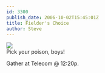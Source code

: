 ```yaml
---
id: 3300
publish_date: 2006-10-02T15:45:01Z
title: Fielder's Choice
author: Steve
---
```

![](http://www.flagstafffrenzy.org/wp-content/uploads/2009/11/choice.gif)  
Pick your poison, boys!

Gather at Telecom @ 12:20p.
